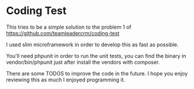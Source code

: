 # Coding Test

This tries to be a simple solution to the problem 1 of https://github.com/teamleadercrm/coding-test

I used slim microframework in order to develop this as fast as possible.

You'll need phpunit in order to run the unit tests, you can find the binary in vendor/bin/phpunit just after install the vendors with composer.

There are some TODOS to improve the code in the future.
I hope you enjoy reviewing this as much I enjoyed programming it.